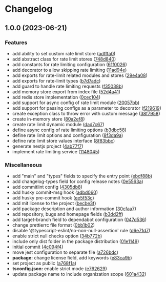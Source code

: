 # Changelog

## 1.0.0 (2023-06-21)


### Features

* add ability to set custom rate limit store ([adfffa0](https://www.github.com/unsoon/rate-limit/commit/adfffa04f3bb64848a185b2871b2167db10c0089))
* add abstract class for rate limit stores ([748d840](https://www.github.com/unsoon/rate-limit/commit/748d840505f24d264d7864c7221bee781886b049))
* add constants for rate limiting configuration ([61f0026](https://www.github.com/unsoon/rate-limit/commit/61f002651c0a3085f152a648533e9042eca0e3ed))
* add decorator to allow skipping rate limiting ([11ad94e](https://www.github.com/unsoon/rate-limit/commit/11ad94e6589e34ecb53ae2722d1363d67868c1b9))
* add exports for rate-limit related modules and stores ([29e4a08](https://www.github.com/unsoon/rate-limit/commit/29e4a08542b641e71b5a3f4ffc079cce935f3e7b))
* add exports for rate-limit types ([b7d7adc](https://www.github.com/unsoon/rate-limit/commit/b7d7adc0729d80da5f7839d2abca0869a931848a))
* add guard to handle rate limiting requests ([f35038b](https://www.github.com/unsoon/rate-limit/commit/f35038bbbe3dad8a2c5158f480a8f2f687ef1cae))
* add memory store export from index file ([52d4a41](https://www.github.com/unsoon/rate-limit/commit/52d4a41169992c0bb301aaa6ab59453889f28444))
* add redis store implementation ([0cec104](https://www.github.com/unsoon/rate-limit/commit/0cec10423869df7073c8d2365b9de244cd0f1593))
* add support for async config of rate limit module ([20057bb](https://www.github.com/unsoon/rate-limit/commit/20057bb430edd48b8969959906d5981b3e646a95))
* add support for passing configs as a parameter to decorator ([f219619](https://www.github.com/unsoon/rate-limit/commit/f219619829e5f7ef29946b29fc2314fbb774022c))
* create exception class to throw error with custom message ([38f7958](https://www.github.com/unsoon/rate-limit/commit/38f795838775bee58d0f48ab0861f694d703b905))
* create in-memory store ([80a2ef8](https://www.github.com/unsoon/rate-limit/commit/80a2ef8d4595490ce11cc75548daef18a6693fe9))
* create rate limit dynamic module ([dad7c67](https://www.github.com/unsoon/rate-limit/commit/dad7c67b3b2b4c175bb6081d0d515de001f3762c))
* define async config of rate limiting options ([b3dbc58](https://www.github.com/unsoon/rate-limit/commit/b3dbc58f5dd0d02cb07ac37d0ad913a4175ae550))
* define rate limit options and configuration ([8f3da9a](https://www.github.com/unsoon/rate-limit/commit/8f3da9a8b95b7a18ab84143fbc05d6ca529d357a))
* define rate limit store values interface ([8f83bbc](https://www.github.com/unsoon/rate-limit/commit/8f83bbcefbdcf1496b0a635c3926d0ea46a75824))
* generate nestjs project ([4ab77f7](https://www.github.com/unsoon/rate-limit/commit/4ab77f75c7a5a1dd8d379b441568cdd584847687))
* implement rate limiting service ([1148045](https://www.github.com/unsoon/rate-limit/commit/11480451ca7209eeb80853bfcf39040bdb27c92c))


### Miscellaneous

* add "main" and "types" fields to specify the entry point ([ebdf88b](https://www.github.com/unsoon/rate-limit/commit/ebdf88b9e1d651266e5caecc10626bc61e04d1be))
* add changelog-types field for config release notes ([0e5563a](https://www.github.com/unsoon/rate-limit/commit/0e5563a8b40ba88f8fcbb7c0fddd4d600156162c))
* add commitlint config ([4305db8](https://www.github.com/unsoon/rate-limit/commit/4305db8352ceaa02684336e0bbe893213ae997b2))
* add husky commit-msg hook ([adbd060](https://www.github.com/unsoon/rate-limit/commit/adbd06037635f0c4d157e15273bbadc6e23132db))
* add husky pre-commit hook ([ee5f53c](https://www.github.com/unsoon/rate-limit/commit/ee5f53c1e02f0d20170325878e0837351c635d50))
* add mit license to the project ([becbe3f](https://www.github.com/unsoon/rate-limit/commit/becbe3f116225496710bf96984ca2ca6fec905dc))
* add package description and author information ([30cfaa7](https://www.github.com/unsoon/rate-limit/commit/30cfaa7d614eb14dee764f9da3c79501c906a80f))
* add repository, bugs and homepage fields ([b3dd2ff](https://www.github.com/unsoon/rate-limit/commit/b3dd2ff5803e4965305e391d36fc39f6d87b6207))
* add target-branch field to dependabot configuration ([047d536](https://www.github.com/unsoon/rate-limit/commit/047d536112b8f477bbba4299db395a133b6fbc52))
* change prettierrc file format ([0bb1b02](https://www.github.com/unsoon/rate-limit/commit/0bb1b0214e70dc1a55e63bd9c10d899a998beb55))
* disable '@typescript-eslint/no-non-null-assertion' rule ([d6e71d7](https://www.github.com/unsoon/rate-limit/commit/d6e71d7083aef2c55a1d0ee7fdd35d91d19019c4))
* enable strict null checks option ([34b772b](https://www.github.com/unsoon/rate-limit/commit/34b772bcc9b708a0eb9b5b1b53fd0330cb3af016))
* include only dist folder in the package distribution ([01e1149](https://www.github.com/unsoon/rate-limit/commit/01e1149a4e357b4e897d4068b09e528a7ce42daf))
* initial commit ([4c094f4](https://www.github.com/unsoon/rate-limit/commit/4c094f428f8c886df447a6c6e00e120c3eb37e61))
* move jest configuration to separate file ([a726bdc](https://www.github.com/unsoon/rate-limit/commit/a726bdcc3a015f241d363a53d61aa9c2a1b08cd0))
* **package:** change license field, add keywords ([e83ca9b](https://www.github.com/unsoon/rate-limit/commit/e83ca9bb7bf99ab09831277409a299e533610790))
* set project as public ([a768f1a](https://www.github.com/unsoon/rate-limit/commit/a768f1ac738a21aa8d4836f2ec8b2d2315f0c7f5))
* **tsconfig.json:** enable strict mode ([e762629](https://www.github.com/unsoon/rate-limit/commit/e76262983b90795c8859e26457adc792e503c4f8))
* update package name to include organization scope ([601a432](https://www.github.com/unsoon/rate-limit/commit/601a432fd15267dcb6e8bea286487b413494d3bd))
